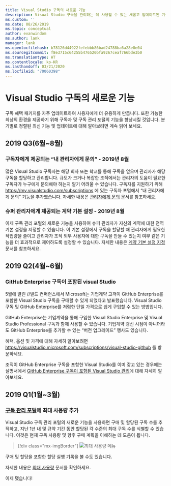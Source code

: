 ```yaml
---
title: Visual Studio 구독의 새로운 기능
description: Visual Studio 구독을 관리하는 데 사용할 수 있는 새롭고 업데이트된 기능에 대해 알아봅니다.
ms.custom: ''
ms.date: 08/26/2019
ms.topic: conceptual
author: evanwindom
ms.author: lank
manager: lank
ms.openlocfilehash: b78126d44922fefebbb86bad24788ba6a28e8e04
ms.sourcegitcommit: f8e3715c64255b476520bfa9267ceaf766bde3b0
ms.translationtype: HT
ms.contentlocale: ko-KR
ms.lasthandoff: 03/21/2020
ms.locfileid: "70060398"
---
```

# <a name="what39s-new-in-visual-studio-subscriptions"></a>Visual Studio 구독의 새로운 기능

구독 혜택 패키지를 자주 업데이트하여 사용자에게 더 유용하게 만듭니다. 또한 가능한 최상의 환경을 제공하기 위해 구독자 및 구독 관리 포털의 기능을 향상시킬 것입니다.  분기별로 정렬된 최신 기능 및 업데이트에 대해 알아보려면 계속 읽어 보세요.

## <a name="2019-q3-june-august"></a>2019 Q3(6월~8월)

### <a name="contact-my-admin-available-for-subscribers---august-2019"></a>구독자에게 제공되는 “내 관리자에게 문의” - 2019년 8월
많은 Visual Studio 구독자는 해당 회사 또는 학교를 통해 구독을 얻으며 관리자가 해당 구독을 할당하고 관리합니다.  규모가 크거나 복잡한 조직에서는 관리자의 도움이 필요한 구독자가 누구에게 문의해야 하는지 알기 어려울 수 있습니다.  구독자를 지원하기 위해 https://my.visualstudio.com/subscriptions 에 있는 구독자 포털에서 “내 관리자에게 문의” 기능을 추가했습니다. 자세한 내용은 [관리자에게 문의](contact-my-admin.md) 문서를 참조하세요. 

### <a name="agreement-preferences-available-for-super-admins---august-2019"></a>슈퍼 관리자에게 제공되는 계약 기본 설정 - 2019년 8월
이제 구독 관리 포털의 새로운 기능을 사용하여 슈퍼 관리자가 자신의 계약에 대한 전역 기본 설정을 지정할 수 있습니다.  이 기본 설정에서 구독을 할당할 때 관리자에게 필요한 작업량을 줄이고 관리자가 조직 외부 사용자에 대한 구독을 만들 수 있는지 여부 같은 기능을 더 효과적으로 제어하도록 설정할 수 있습니다.  자세한 내용은 [계약 기본 설정 지정](admin-prefs.md) 문서를 참조하세요. 

## <a name="2019-q2-april-june"></a>2019 Q2(4월~6월)

### <a name="visual-studio-with-github-enterprise-subscriptions"></a>GitHub Enterprise 구독이 포함된 visual Studio
5월에 열린 //빌드 컨퍼런스에서 Microsoft는 기업계약 고객이 GitHub Enterprise를 포함한 Visual Studio 구독을 구매할 수 있게 되었다고 발표했습니다.  Visual Studio 구독 및 GitHub Enterprise를 저렴한 단일 가격으로 쉽게 구입할 수 있는 방법입니다.  

GitHub Enterprise는 기업계약을 통해 구입한 Visual Studio Enterprise 및 Visual Studio Professional 구독과 함께 사용할 수 있습니다. 기업계약 갱신 시점이 아니더라도 GitHub Enterprise를 추가할 수 있는 “버전 업그레이드” 행사도 있습니다.

혜택, 옵션 및 가격에 대해 자세히 알아보려면 https://visualstudio.microsoft.com/subscriptions/visual-studio-github 를 방문하세요. 

조직이 GitHub Enterprise 구독을 포함한 Visual Studio를 이미 갖고 있는 경우에는 설명서에서 [GitHub Enterprise 구독이 포함된 Visual Studio 관리](assign-github.md)에 대해 자세히 알아보세요.  

## <a name="2019-q1-january-march"></a>2019 Q1(1월~3월)

### <a name="maximum-usage-added-to-subscriptions-administration-portal"></a>[구독 관리 포털](https://manage.visualstudio.com)에 최대 사용량 추가
Visual Studio 구독 관리 포털의 새로운 기능을 사용하면 구매 및 할당된 구독 수를 추적하고, 지난 1년 내 및 규약 기간 동안 할당된 각 수준의 최대 구독 수를 식별할 수 있습니다. 이것은 현재 구독 사용량 및 향후 구매 계획을 이해하는 데 도움이 됩니다. 

  > [!div class="mx-imgBorder"]
  > ![최대 사용량 메뉴](_img/maximum-usage/maximum-usage-menu.png)

구매 및 할당을 포함한 할당 실행 기록을 볼 수도 있습니다.   

자세한 내용은 [최대 사용량](maximum-usage.md) 문서를 확인하세요. 





이제 됐습니다!
